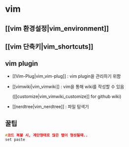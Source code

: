 # vim

## \[\[vim 환경설정\|vim\_environment\]\]

## \[\[vim 단축키\|vim\_shortcuts\]\]

## vim plugin

* \[\[Vim-Plug\|vim\_vim-plug\]\] : vim plugin을 관리하기 위함
* \[\[vimwiki\|vim\_vimwiki\]\] : vim을 통해 wiki를 작성할 수 있음  

  \(\[\[customize\|vim\_vimwiki\_customize\]\] for github wiki\)

* \[\[nerdtree\|vim\_nerdtree\]\] : 파일 탐색기

## 꿀팁

```c
#코드 복붙 시, 계단형태로 많은 탭이 형성될때.. 
set paste
```

